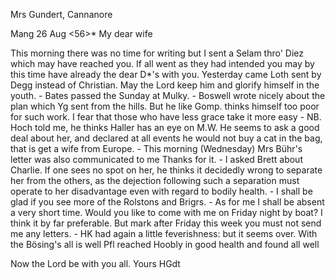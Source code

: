 Mrs Gundert, Cannanore

 Mang 26 Aug <56>*
My dear wife

This morning there was no time for writing but I sent a Selam thro' Diez which may have reached you. If all went as they had intended you may by this time have already the dear D<iez>*'s with you. Yesterday came Loth sent by Degg instead of Christian. May the Lord keep him and glorify himself in the youth. - Bates passed the Sunday at Mulky. - Boswell wrote nicely about the plan which Yg sent from the hills. But he like Gomp. thinks himself too poor for such work. I fear that those who have less grace take it more easy - NB. Hoch told me, he thinks Haller has an eye on M.W. He seems to ask a good deal about her, and declared at all events he would not buy a cat in the bag, that is get a wife from Europe. - This morning (Wednesday) Mrs Bühr's letter was also communicated to me Thanks for it. - I asked Brett about Charlie. If one sees no spot on her, he thinks it decidedly wrong to separate her from the others, as the dejection following such a separation must operate to her disadvantage even with regard to bodily health. - I shall be glad if you see more of the Rolstons and Brigrs. - As for me I shall be absent a very short time. Would you like to come with me on Friday night by boat? I think it by far preferable. But mark after Friday this week you must not send me any letters. - HK had again a little feverishness: but it seems over. With the Bösing's all is well Pfl reached Hoobly in good health and found all well

Now the Lord be with you all.
 Yours HGdt

